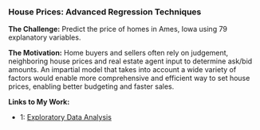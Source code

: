 ### House Prices: Advanced Regression Techniques

**The Challenge:** Predict the price of homes in Ames, Iowa using 79 explanatory variables.

**The Motivation:** Home buyers and sellers often rely on judgement, neighboring house prices and real estate agent input to determine ask/bid amounts. An impartial model that takes into account a wide variety of factors would enable more comprehensive and efficient way to set house prices, enabling better budgeting and faster sales. 

**Links to My Work:**

* 1: [Exploratory Data Analysis]()
